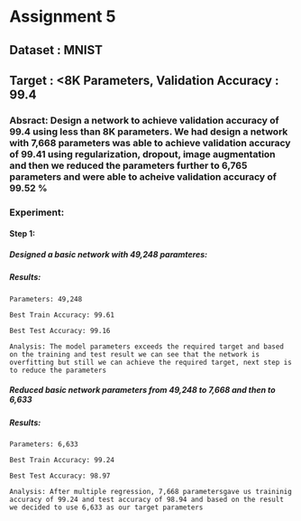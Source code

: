 # Assignment 5

## Dataset : MNIST

## Target : <8K Parameters, Validation Accuracy : 99.4

### Absract: Design a network to achieve validation accuracy of 99.4 using less than 8K parameters. We had design a network with 7,668 parameters was able to achieve validation accuracy of 99.41 using regularization, dropout, image augmentation and then we reduced the parameters further to 6,765 parameters and were able to acheive validation accuracy of 99.52 %

### Experiment:

#### Step 1:

##### Designed a basic network with 49,248 paramteres:

##### Results:
```
Parameters: 49,248

Best Train Accuracy: 99.61

Best Test Accuracy: 99.16

Analysis: The model parameters exceeds the required target and based on the training and test result we can see that the network is overfitting but still we can achieve the required target, next step is to reduce the parameters
```
##### Reduced basic network parameters from 49,248 to 7,668 and then to 6,633 

##### Results:
```
Parameters: 6,633

Best Train Accuracy: 99.24

Best Test Accuracy: 98.97

Analysis: After multiple regression, 7,668 parametersgave us traininig accuracy of 99.24 and test accuracy of 98.94 and based on the result we decided to use 6,633 as our target parameters
```
